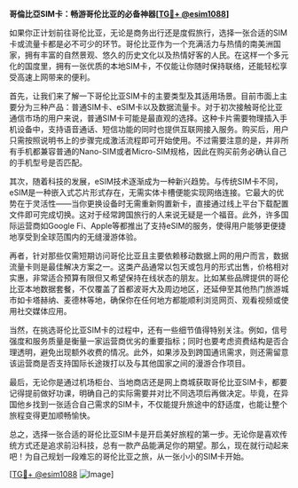 **哥倫比亞SIM卡：畅游哥伦比亚的必备神器[[TG💪+ @esim1088](https://t.me/s/esim1088)]**

如果你正计划前往哥伦比亚，无论是商务出行还是度假旅行，选择一张合适的SIM卡或流量卡都是必不可少的环节。哥伦比亚作为一个充满活力与热情的南美洲国家，拥有丰富的自然景观、悠久的历史文化以及热情好客的人民。在这样一个多元化的国度里，拥有一张优质的本地SIM卡，不仅能让你随时保持联络，还能轻松享受高速上网带来的便利。

首先，让我们来了解一下哥伦比亚SIM卡的主要类型及其适用场景。目前市面上主要分为三种产品：普通SIM卡、eSIM卡以及数据流量卡。对于初次接触哥伦比亚通信市场的用户来说，普通SIM卡可能是最直观的选择。这种卡片需要物理插入手机设备中，支持语音通话、短信功能的同时也提供互联网接入服务。购买后，用户只需按照说明书上的步骤完成激活流程即可开始使用。不过需要注意的是，并非所有手机都兼容普通的Nano-SIM或者Micro-SIM规格，因此在购买前务必确认自己的手机型号是否匹配。

其次，随着科技的发展，eSIM技术逐渐成为一种新兴趋势。与传统SIM卡不同，eSIM是一种嵌入式芯片形式存在，无需实体卡槽便能实现网络连接。它最大的优势在于灵活性——当你更换设备时无需重新购置新卡，直接通过线上平台下载配置文件即可完成切换。这对于经常跨国旅行的人来说无疑是一个福音。此外，许多国际运营商如Google Fi、Apple等都推出了支持eSIM的服务，使得用户能够更便捷地享受到全球范围内的无缝漫游体验。

再者，针对那些仅需短期访问哥伦比亚且主要依赖移动数据上网的用户而言，数据流量卡则是最佳解决方案之一。这类产品通常以包天或包月的形式出售，价格相对实惠，非常适合预算有限但又希望保持在线状态的朋友。比如某些品牌提供的哥伦比亚本地数据套餐，不仅覆盖了首都波哥大及周边地区，还延伸至其他热门旅游城市如卡塔赫纳、麦德林等地，确保你在任何地方都能顺利浏览网页、观看视频或使用社交媒体应用。

当然，在挑选哥伦比亚SIM卡的过程中，还有一些细节值得特别关注。例如，信号强度和服务质量是衡量一家运营商优劣的重要指标；同时也要考虑资费结构是否合理透明，避免出现额外收费的情况。此外，如果涉及到跨国通讯需求，则还需留意该运营商是否支持国际长途拨打以及与其他国家之间的漫游合作项目。

最后，无论你是通过机场柜台、当地商店还是网上商城获取哥伦比亚SIM卡，都要记得提前做好功课，明确自己的实际需要并对比不同选项后再做决定。毕竟，在异国他乡找到一张适合自己需求的SIM卡，不仅能提升旅途中的舒适度，也能让整个旅程变得更加顺畅愉快。

总之，选择一张合适的哥伦比亚SIM卡是开启美好旅程的第一步。无论你是喜欢传统方式还是追求前沿科技，总有一款产品能满足你的期望。那么，现在就行动起来吧！为自己规划一段难忘的哥伦比亚之旅，从一张小小的SIM卡开始。

[[TG💪+ @esim1088](https://t.me/s/esim1088) ![Image](https://i.postimg.cc/4NQfJmqS/Snipaste-2025-05-13-00-14-12.png)]